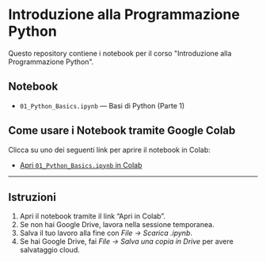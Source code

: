 # Introduzione alla Programmazione Python

Questo repository contiene i notebook per il corso "Introduzione alla Programmazione Python".

## Notebook

- `01_Python_Basics.ipynb` — Basi di Python (Parte 1)  

## Come usare i Notebook tramite Google Colab

Clicca su uno dei seguenti link per aprire il notebook in Colab:

- [Apri `01_Python_Basics.ipynb` in Colab](https://colab.research.google.com/github/stefano-marchesin/intro2python/blob/main/01_Python_Basics.ipynb)  

---

## Istruzioni

1. Apri il notebook tramite il link “Apri in Colab”.  
2. Se non hai Google Drive, lavora nella sessione temporanea.  
3. Salva il tuo lavoro alla fine con *File → Scarica .ipynb*.  
4. Se hai Google Drive, fai *File → Salva una copia in Drive* per avere salvataggio cloud.

